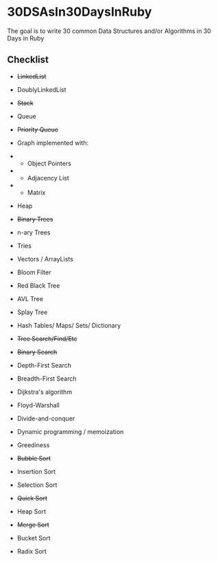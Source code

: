 # 30DSAsIn30DaysInRuby
The goal is to write 30 common Data Structures and/or Algorithms in 30 Days in Ruby

## Checklist

* ~~LinkedList~~
* DoublyLinkedList
* ~~Stack~~
* Queue
* ~~Priority Queue~~
* Graph implemented with: 
* - Object Pointers
* - Adjacency List
* - Matrix
* Heap
* ~~Binary Trees~~
* n-ary Trees
* Tries
* Vectors / ArrayLists
* Bloom Filter
* Red Black Tree
* AVL Tree
* Splay Tree
* Hash Tables/ Maps/ Sets/ Dictionary

* ~~Tree Search/Find/Etc~~
* ~~Binary Search~~
* Depth-First Search
* Breadth-First Search
* Dijkstra's algorithm
* Floyd-Warshall
* Divide-and-conquer
* Dynamic programming / memoization
* Greediness

* ~~Bubble Sort~~
* Insertion Sort
* Selection Sort
* ~~Quick Sort~~
* Heap Sort
* ~~Merge Sort~~
* Bucket Sort
* Radix Sort
